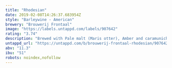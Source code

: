 ```yaml
---
title: "Rhodesian"
date: 2019-02-08T14:26:37.683954Z
style: "Barleywine - American"
brewery: "Brouwerij Frontaal"
image: "https://labels.untappd.com/labels/907642"
rating: "3.74"
description: "Brewed with Pale malt (Maris otter), Amber and caramunich, Warrior, Cascade, Centennial and Chinook. Fermented with WLP001."
untappd_url: "https://untappd.com/b/brouwerij-frontaal-rhodesian/907642"
abv: "11.3"
ibu: "51"
robots: noindex,nofollow
---
```

